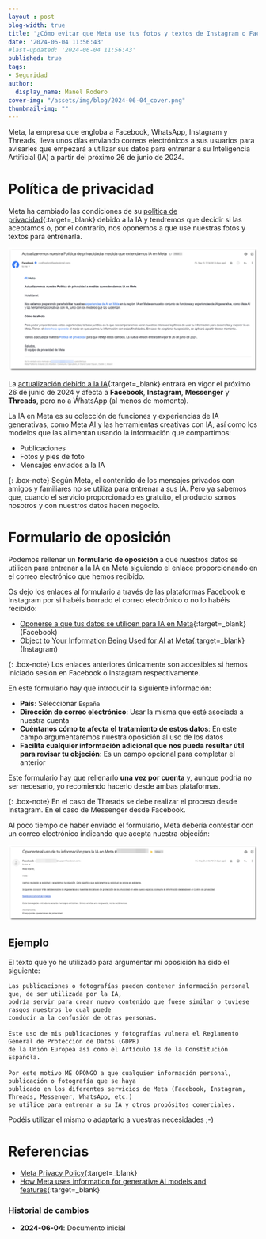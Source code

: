 ```yaml
---
layout : post
blog-width: true
title: '¿Cómo evitar que Meta use tus fotos y textos de Instagram o Facebook para entrenar su Inteligencia Artificial?'
date: '2024-06-04 11:56:43'
#last-updated: '2024-06-04 11:56:43'
published: true
tags:
- Seguridad
author:
  display_name: Manel Rodero
cover-img: "/assets/img/blog/2024-06-04_cover.png"
thumbnail-img: ""
---
```


Meta, la empresa que engloba  a Facebook, WhatsApp, Instagram y Threads, lleva unos días enviando correos electrónicos a sus usuarios para avisarles que empezará a utilizar sus datos para entrenar a su Inteligencia Artificial (IA) a partir del próximo 26 de junio de 2024.

# Política de privacidad

Meta ha cambiado las condiciones de su [política de privacidad](https://www.facebook.com/privacy/policy){:target=_blank} debido a la IA y tendremos que decidir si las aceptamos o, por el contrario, nos oponemos a que use nuestras fotos y textos para entrenarla.

![Mensaje de Meta][1]

La [actualización debido a la IA](https://www.facebook.com/privacy/genai){:target=_blank} entrará en vigor el próximo 26 de junio de 2024 y afecta a **Facebook**, **Instagram**, **Messenger** y **Threads**, pero no a WhatsApp (al menos de momento).

La IA en Meta es su colección de funciones y experiencias de IA generativas, como Meta AI y las herramientas creativas con IA, así como los modelos que las alimentan usando la información que compartimos:

* Publicaciones
* Fotos y pies de foto
* Mensajes enviados a la IA

{: .box-note}
Según Meta, el contenido de los mensajes privados con amigos y familiares no se utiliza para entrenar a sus IA. Pero ya sabemos que, cuando el servicio proporcionado es gratuito, el producto somos nosotros y con nuestros datos hacen negocio.

# Formulario de oposición

Podemos rellenar un **formulario de oposición** a que nuestros datos se utilicen para entrenar a la IA en Meta siguiendo el enlace proporcionando en el correo electrónico que hemos recibido.

Os dejo los enlaces al formulario a través de las plataformas Facebook e Instagram por si habéis borrado el correo electrónico o no lo habéis recibido:

* [Oponerse a que tus datos se utilicen para IA en Meta](https://www.facebook.com/help/contact/6359191084165019){:target=_blank} (Facebook)
* [Object to Your Information Being Used for AI at Meta](https://help.instagram.com/contact/233964459562201){:target=_blank} (Instagram)

{: .box-note}
Los enlaces anteriores únicamente son accesibles si hemos iniciado sesión en Facebook o Instagram respectivamente.

En este formulario hay que introducir la siguiente información:

* **País**: Seleccionar `España`
* **Dirección de correo electrónico**: Usar la misma que esté asociada a nuestra cuenta
* **Cuéntanos cómo te afecta el tratamiento de estos datos**: En este campo argumentaremos nuestra oposición al uso de los datos
* **Facilita cualquier información adicional que nos pueda resultar útil para revisar tu objeción**: Es un campo opcional para completar el anterior

Este formulario hay que rellenarlo **una vez por cuenta** y, aunque podría no ser necesario, yo recomiendo hacerlo desde ambas plataformas.

{: .box-note}
En el caso de Threads se debe realizar el proceso desde Instagram. En el caso de Messenger desde Facebook.

Al poco tiempo de haber enviado el formulario, Meta debería contestar con un correo electrónico indicando que acepta nuestra objeción:

![Respuesta a la oposición][2]

## Ejemplo

El texto que yo he utilizado para argumentar mi oposición ha sido el siguiente:

```
Las publicaciones o fotografías pueden contener información personal que, de ser utilizada por la IA,
podría servir para crear nuevo contenido que fuese similar o tuviese rasgos nuestros lo cual puede
conducir a la confusión de otras personas.

Este uso de mis publicaciones y fotografías vulnera el Reglamento General de Protección de Datos (GDPR)
de la Unión Europea así como el Artículo 18 de la Constitución Española.

Por este motivo ME OPONGO a que cualquier información personal, publicación o fotografía que se haya
publicado en los diferentes servicios de Meta (Facebook, Instagram, Threads, Messenger, WhatsApp, etc.)
se utilice para entrenar a su IA y otros propósitos comerciales.
```

Podéis utilizar el mismo o adaptarlo a vuestras necesidades ;-)

# Referencias

* [Meta Privacy Policy](https://www.facebook.com/privacy/policy){:target=_blank}
* [How Meta uses information for generative AI models and features](https://www.facebook.com/privacy/genai){:target=_blank}

### Historial de cambios

* **2024-06-04**: Documento inicial

[1]: /assets/img/blog/2024-06-04_image_1.png "Mensaje de Meta"
[2]: /assets/img/blog/2024-06-04_image_2.png "Respuesta a la oposición"
